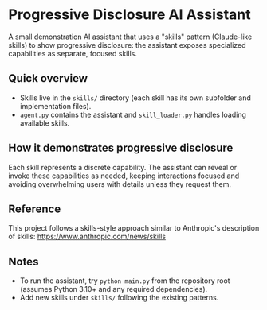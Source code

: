 Progressive Disclosure AI Assistant
====================================

A small demonstration AI assistant that uses a "skills" pattern (Claude-like skills) to show progressive disclosure: the assistant exposes specialized capabilities as separate, focused skills.

Quick overview
--------------
- Skills live in the `skills/` directory (each skill has its own subfolder and implementation files).
- `agent.py` contains the assistant and `skill_loader.py` handles loading available skills.

How it demonstrates progressive disclosure
-----------------------------------------
Each skill represents a discrete capability. The assistant can reveal or invoke these capabilities as needed, keeping interactions focused and avoiding overwhelming users with details unless they request them.

Reference
---------
This project follows a skills-style approach similar to Anthropic's description of skills: https://www.anthropic.com/news/skills

Notes
-----
- To run the assistant, try `python main.py` from the repository root (assumes Python 3.10+ and any required dependencies).
- Add new skills under `skills/` following the existing patterns.

